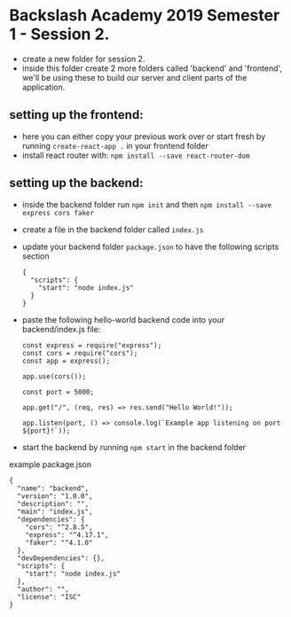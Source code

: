 # Backslash Academy 2019 Semester 1 - Session 2.

- create a new folder for session 2.
- inside this folder create 2 more folders called 'backend' and 'frontend', we'll be using these to build our server and client parts of the application.

## setting up the frontend:

- here you can either copy your previous work over or start fresh by running `create-react-app .` in your frontend folder
- install react router with: `npm install --save react-router-dom`

## setting up the backend:

- inside the backend folder run `npm init` and then `npm install --save express cors faker`
- create a file in the backend folder called `index.js`
- update your backend folder `package.json` to have the following scripts section
  ```
  {
    "scripts": {
      "start": "node index.js"
    }
  }
  ```
- paste the following hello-world backend code into your backend/index.js file:

  ```
  const express = require("express");
  const cors = require("cors");
  const app = express();

  app.use(cors());

  const port = 5000;

  app.get("/", (req, res) => res.send("Hello World!"));

  app.listen(port, () => console.log(`Example app listening on port ${port}!`));
  ```

- start the backend by running `npm start` in the backend folder

example package.json

```
{
  "name": "backend",
  "version": "1.0.0",
  "description": "",
  "main": "index.js",
  "dependencies": {
    "cors": "^2.8.5",
    "express": "^4.17.1",
    "faker": "^4.1.0"
  },
  "devDependencies": {},
  "scripts": {
    "start": "node index.js"
  },
  "author": "",
  "license": "ISC"
}

```
